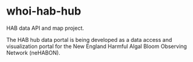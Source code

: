 # whoi-hab-hub
HAB data API and map project.

The HAB hub data portal is being developed as a data access and visualization portal for the New England Harmful Algal Bloom Observing Network (neHABON). 
